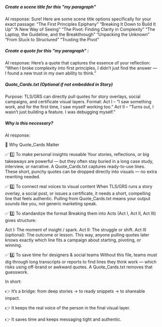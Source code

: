 ##### Create a scene title for this "my paragraph"
AI response:
Sure! Here are some scene title options specifically for your exact passage:
“The First Principles Epiphany”
“Breaking It Down to Build It Up”
“A New Way of Seeing”
“The Pivot: Finding Clarity in Complexity”
“The Laptop, the Guideline, and the Breakthrough”
“Unpacking the Unknown”
“From Stuck to Structured”
“Trusting the Pivot”

##### Create a quote for this "my paragraph" : 
AI response:
Here’s a quote that captures the essence of your reflection:
“When I broke complexity into first principles, I didn’t just find the answer — I found a new trust in my own ability to think.”

##### Quote_Cards.txt (Optional if not embedded in Story)
Purpose: TLS/GRS can directly pull quotes for story overlays, social campaigns, and certificate visual layers.
Format:
Act I – “I saw something work, and for the first time, I saw myself working too.”
Act II – “Turns out, I wasn’t just building a feature. I was debugging myself.”
##### Why is this necessary?
AI response:

📌 Why Quote_Cards Matter

✅ 1️⃣ To make personal insights reusable
Your stories, reflections, or big takeaways are powerful — but they often stay buried in a long case study, interview, or narrative. A Quote_Cards.txt captures ready-to-use lines. These short, punchy quotes can be dropped directly into visuals — no extra rewriting needed.

✅ 2️⃣ To connect real voices to visual content
When TLS/GRS runs a story overlay, a social post, or issues a certificate, it needs a short, compelling line that feels authentic. Pulling from Quote_Cards.txt means your output sounds like you, not generic marketing speak.

✅ 3️⃣ To standardize the format
Breaking them into Acts (Act I, Act II, Act III) gives structure:

Act I: The moment of insight / spark.
Act II: The struggle or shift.
Act III (optional): The outcome or lesson.
This way, anyone pulling quotes later knows exactly which line fits a campaign about starting, pivoting, or winning.

✅ 4️⃣ To save time for designers & social teams
Without this file, teams must dig through long transcripts or reports to find lines they think work — which risks using off-brand or awkward quotes. A Quote_Cards.txt removes that guesswork.

In short:

👉 It’s a bridge: from deep stories → to ready snippets → to shareable impact.

👉 It keeps the real voice of the person in the final visual layer.

👉 It saves time and keeps messaging tight and authentic.
